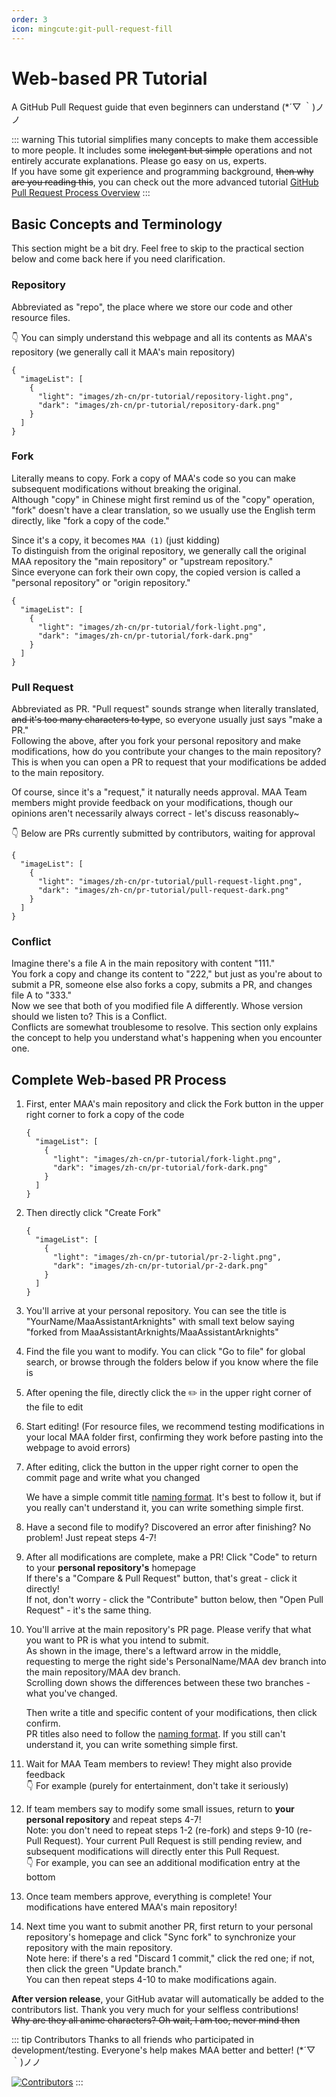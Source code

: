 ```yaml
---
order: 3
icon: mingcute:git-pull-request-fill
---
```


# Web-based PR Tutorial

A GitHub Pull Request guide that even beginners can understand (\*´▽ ｀)ノノ

::: warning
This tutorial simplifies many concepts to make them accessible to more people. It includes some ~~inelegant but simple~~ operations and not entirely accurate explanations. Please go easy on us, experts.  
If you have some git experience and programming background, ~~then why are you reading this~~, you can check out the more advanced tutorial [GitHub Pull Request Process Overview](./development.md)
:::

## Basic Concepts and Terminology

This section might be a bit dry. Feel free to skip to the practical section below and come back here if you need clarification.

### Repository

Abbreviated as "repo", the place where we store our code and other resource files.

👇 You can simply understand this webpage and all its contents as MAA's repository (we generally call it MAA's main repository)

```component Image1
{
  "imageList": [
    {
      "light": "images/zh-cn/pr-tutorial/repository-light.png",
      "dark": "images/zh-cn/pr-tutorial/repository-dark.png"
    }
  ]
}
```

### Fork

Literally means to copy. Fork a copy of MAA's code so you can make subsequent modifications without breaking the original.  
Although "copy" in Chinese might first remind us of the "copy" operation, "fork" doesn't have a clear translation, so we usually use the English term directly, like "fork a copy of the code."

Since it's a copy, it becomes `MAA (1)` (just kidding)  
To distinguish from the original repository, we generally call the original MAA repository the "main repository" or "upstream repository."  
Since everyone can fork their own copy, the copied version is called a "personal repository" or "origin repository."

```component Image1
{
  "imageList": [
    {
      "light": "images/zh-cn/pr-tutorial/fork-light.png",
      "dark": "images/zh-cn/pr-tutorial/fork-dark.png"
    }
  ]
}
```

### Pull Request

Abbreviated as PR. "Pull request" sounds strange when literally translated, ~~and it's too many characters to type~~, so everyone usually just says "make a PR."  
Following the above, after you fork your personal repository and make modifications, how do you contribute your changes to the main repository? This is when you can open a PR to request that your modifications be added to the main repository.

Of course, since it's a "request," it naturally needs approval. MAA Team members might provide feedback on your modifications, though our opinions aren't necessarily always correct - let's discuss reasonably~

👇 Below are PRs currently submitted by contributors, waiting for approval

```component Image1
{
  "imageList": [
    {
      "light": "images/zh-cn/pr-tutorial/pull-request-light.png",
      "dark": "images/zh-cn/pr-tutorial/pull-request-dark.png"
    }
  ]
}
```

### Conflict

Imagine there's a file A in the main repository with content "111."  
You fork a copy and change its content to "222," but just as you're about to submit a PR, someone else also forks a copy, submits a PR, and changes file A to "333."  
Now we see that both of you modified file A differently. Whose version should we listen to? This is a Conflict.  
Conflicts are somewhat troublesome to resolve. This section only explains the concept to help you understand what's happening when you encounter one.

## Complete Web-based PR Process

1. First, enter MAA's main repository and click the Fork button in the upper right corner to fork a copy of the code

    ```component Image1
    {
      "imageList": [
        {
          "light": "images/zh-cn/pr-tutorial/fork-light.png",
          "dark": "images/zh-cn/pr-tutorial/fork-dark.png"
        }
      ]
    }
    ```

2. Then directly click "Create Fork"

    ```component Image1
    {
      "imageList": [
        {
          "light": "images/zh-cn/pr-tutorial/pr-2-light.png",
          "dark": "images/zh-cn/pr-tutorial/pr-2-dark.png"
        }
      ]
    }
    ```

3. You'll arrive at your personal repository. You can see the title is "YourName/MaaAssistantArknights" with small text below saying "forked from MaaAssistantArknights/MaaAssistantArknights"

4. Find the file you want to modify. You can click "Go to file" for global search, or browse through the folders below if you know where the file is

5. After opening the file, directly click the ✏️ in the upper right corner of the file to edit

6. Start editing! (For resource files, we recommend testing modifications in your local MAA folder first, confirming they work before pasting into the webpage to avoid errors)

7. After editing, click the button in the upper right corner to open the commit page and write what you changed

    We have a simple commit title [naming format](https://www.conventionalcommits.org/en/v1.0.0/). It's best to follow it, but if you really can't understand it, you can write something simple first.

8. Have a second file to modify? Discovered an error after finishing? No problem! Just repeat steps 4-7!

9. After all modifications are complete, make a PR! Click "Code" to return to your **personal repository's** homepage  
    If there's a "Compare & Pull Request" button, that's great - click it directly!  
    If not, don't worry - click the "Contribute" button below, then "Open Pull Request" - it's the same thing.

10. You'll arrive at the main repository's PR page. Please verify that what you want to PR is what you intend to submit.  
    As shown in the image, there's a leftward arrow in the middle, requesting to merge the right side's PersonalName/MAA dev branch into the main repository/MAA dev branch.  
    Scrolling down shows the differences between these two branches - what you've changed.

    Then write a title and specific content of your modifications, then click confirm.  
    PR titles also need to follow the [naming format](https://www.conventionalcommits.org/en/v1.0.0/). If you still can't understand it, you can write something simple first.

11. Wait for MAA Team members to review! They might also provide feedback  
    👇 For example (purely for entertainment, don't take it seriously)

12. If team members say to modify some small issues, return to **your personal repository** and repeat steps 4-7!  
    Note: you don't need to repeat steps 1-2 (re-fork) and steps 9-10 (re-Pull Request). Your current Pull Request is still pending review, and subsequent modifications will directly enter this Pull Request.  
    👇 For example, you can see an additional modification entry at the bottom

13. Once team members approve, everything is complete! Your modifications have entered MAA's main repository!

14. Next time you want to submit another PR, first return to your personal repository's homepage and click "Sync fork" to synchronize your repository with the main repository.  
    Note here: if there's a red "Discard 1 commit," click the red one; if not, then click the green "Update branch."  
    You can then repeat steps 4-10 to make modifications again.

**After version release**, your GitHub avatar will automatically be added to the contributors list. Thank you very much for your selfless contributions!  
~~Why are they all anime characters? Oh wait, I am too, never mind then~~

::: tip Contributors
Thanks to all friends who participated in development/testing. Everyone's help makes MAA better and better! (\*´▽ ｀)ノノ

[![Contributors](https://contributors-img.web.app/image?repo=MaaAssistantArknights/MaaAssistantArknights&max=105&columns=15)](https://github.com/MaaAssistantArknights/MaaAssistantArknights/graphs/contributors)
:::
